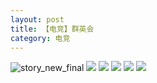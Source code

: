 ```yaml
---
layout: post
title: 【电竞】群英会
category: 电竞
---
```

![story_new_final](http://rbwl8nwm4.hd-bkt.clouddn.com/img/story_new_final_0322.png)
![](http://rbwl8nwm4.hd-bkt.clouddn.com/img/pel-220324-1.png)
![](http://rc5p5sl4z.hd-bkt.clouddn.com/img/pel-paraboy-220530-1.jpg)
![](http://rc5p5sl4z.hd-bkt.clouddn.com/img/pel-hero-220531-1.jpg)
![](http://rc5p5sl4z.hd-bkt.clouddn.com/img/pel-paraboy-220530-2.jpg)
![](http://rc5p5sl4z.hd-bkt.clouddn.com/img/pel-paraboy-220530-3.jpg)